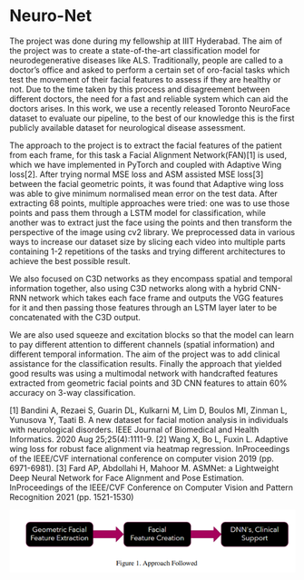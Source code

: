 # Neuro-Net

The project was done during my fellowship at IIIT Hyderabad. The aim of the project was to create a state-of-the-art classification model for neurodegenerative diseases like ALS. Traditionally, people are called to a doctor’s office and asked to perform a certain set of oro-facial tasks which test the movement of their facial features to assess if they are healthy or not. Due to the time taken by this process and disagreement between different doctors, the need for a fast and reliable system which can aid the doctors arises. In this work, we use a recently released Toronto NeuroFace dataset to evaluate our pipeline, to the best of our knowledge this is the first publicly available dataset for neurological disease assessment.

The approach to the project is to extract the facial features of the patient from each frame, for this task a Facial Alignment Network(FAN)[1] is used, which we have implemented in PyTorch and coupled with Adaptive Wing loss[2]. After trying normal MSE loss and ASM assisted MSE loss[3] between the facial geometric points, it was found that Adaptive wing loss was able to give minimum normalised mean error on the test data. 
After extracting 68 points, multiple approaches were tried: one was to use those points and pass them through a LSTM model for classification, while another was to extract just the face using the points and then transform the perspective of the image using cv2 library. We preprocessed data in various ways to increase our dataset size by slicing each video into multiple parts containing 1-2 repetitions of the tasks and trying different architectures to achieve the best possible result. 

We also focused on C3D networks as they encompass spatial and temporal information together, also using C3D networks along with a hybrid CNN-RNN network which takes each face frame and outputs the VGG features for it and then passing those features through an LSTM layer later to be concatenated with the C3D output.

We are also used squeeze and excitation blocks so that the model can learn to pay different attention to different channels (spatial information) and different temporal information. The aim of the project was to  add clinical assistance for the classification results. Finally the approach that yielded good results was using a multimodal network with handcrafted features extracted from geometric facial points and 3D CNN
features to attain 60% accuracy on 3-way classification.

[1] Bandini A, Rezaei S, Guarin DL, Kulkarni M, Lim D, Boulos MI, Zinman L, Yunusova Y, Taati B. A new dataset for facial motion analysis in individuals with neurological disorders. IEEE Journal of Biomedical and Health Informatics. 2020 Aug 25;25(4):1111-9.
[2] Wang X, Bo L, Fuxin L. Adaptive wing loss for robust face alignment via heatmap regression. InProceedings of the IEEE/CVF international conference on computer vision 2019 (pp. 6971-6981).
[3] Fard AP, Abdollahi H, Mahoor M. ASMNet: a Lightweight Deep Neural Network for Face Alignment and Pose Estimation. InProceedings of the IEEE/CVF Conference on Computer Vision and Pattern Recognition 2021 (pp. 1521-1530)

![Project approach](./neuronet_approach.png)

